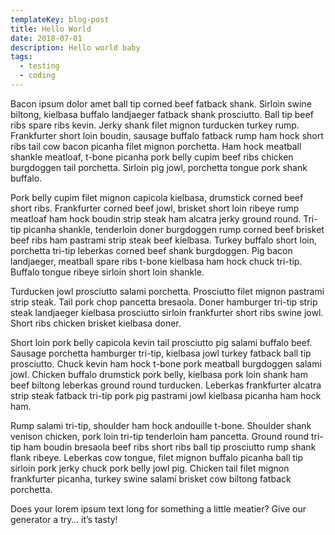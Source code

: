 ```yaml
---
templateKey: blog-post
title: Hello World
date: 2018-07-01
description: Hello world baby
tags:
  - testing
  - coding
---
```


Bacon ipsum dolor amet ball tip corned beef fatback shank. Sirloin swine biltong, kielbasa buffalo landjaeger fatback shank prosciutto. Ball tip beef ribs spare ribs kevin. Jerky shank filet mignon turducken turkey rump. Frankfurter short loin boudin, sausage buffalo fatback rump ham hock short ribs tail cow bacon picanha filet mignon porchetta. Ham hock meatball shankle meatloaf, t-bone picanha pork belly cupim beef ribs chicken burgdoggen tail porchetta. Sirloin pig jowl, porchetta tongue pork shank buffalo.

Pork belly cupim filet mignon capicola kielbasa, drumstick corned beef short ribs. Frankfurter corned beef jowl, brisket short loin ribeye rump meatloaf ham hock boudin strip steak ham alcatra jerky ground round. Tri-tip picanha shankle, tenderloin doner burgdoggen rump corned beef brisket beef ribs ham pastrami strip steak beef kielbasa. Turkey buffalo short loin, porchetta tri-tip leberkas corned beef shank burgdoggen. Pig bacon landjaeger, meatball spare ribs t-bone kielbasa ham hock chuck tri-tip. Buffalo tongue ribeye sirloin short loin shankle.

Turducken jowl prosciutto salami porchetta. Prosciutto filet mignon pastrami strip steak. Tail pork chop pancetta bresaola. Doner hamburger tri-tip strip steak landjaeger kielbasa prosciutto sirloin frankfurter short ribs swine jowl. Short ribs chicken brisket kielbasa doner.

Short loin pork belly capicola kevin tail prosciutto pig salami buffalo beef. Sausage porchetta hamburger tri-tip, kielbasa jowl turkey fatback ball tip prosciutto. Chuck kevin ham hock t-bone pork meatball burgdoggen salami jowl. Chicken buffalo drumstick pork belly, kielbasa pork loin shank ham beef biltong leberkas ground round turducken. Leberkas frankfurter alcatra strip steak fatback tri-tip pork pig pastrami jowl kielbasa picanha ham hock ham.

Rump salami tri-tip, shoulder ham hock andouille t-bone. Shoulder shank venison chicken, pork loin tri-tip tenderloin ham pancetta. Ground round tri-tip ham boudin bresaola beef ribs short ribs ball tip prosciutto rump shank flank ribeye. Leberkas cow tongue, filet mignon buffalo picanha ball tip sirloin pork jerky chuck pork belly jowl pig. Chicken tail filet mignon frankfurter picanha, turkey swine salami brisket cow biltong fatback porchetta.

Does your lorem ipsum text long for something a little meatier? Give our generator a try… it’s tasty!
